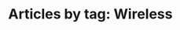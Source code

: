 ---
layout: blog_by_tag
title: 'Articles by tag: Wireless'
tag: wireless
permalink: /blog/tag/wireless/
---